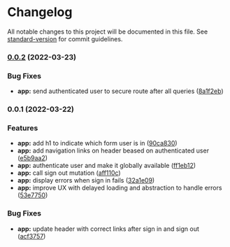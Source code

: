 # Changelog

All notable changes to this project will be documented in this file. See [standard-version](https://github.com/conventional-changelog/standard-version) for commit guidelines.

### [0.0.2](https://github.com/samuelsilvadev/auth-with-graphql/compare/app@v0.0.1...app@v0.0.2) (2022-03-23)


### Bug Fixes

* **app:** send authenticated user to secure route after all queries ([8a1f2eb](https://github.com/samuelsilvadev/auth-with-graphql/commit/8a1f2ebe8266a7278c92648779bf7a0ca6a5de0f))

### 0.0.1 (2022-03-22)


### Features

* **app:** add h1 to indicate which form user is in ([90ca830](https://github.com/samuelsilvadev/auth-with-graphql/commit/90ca8308598ac3402ca4e09c8e024fa730fb709d))
* **app:** add navigation links on header beased on authenticated user ([e5b9aa2](https://github.com/samuelsilvadev/auth-with-graphql/commit/e5b9aa2ecac5809a53d4d16449e015890095931d))
* **app:** authenticate user and make it globally available ([ff1eb12](https://github.com/samuelsilvadev/auth-with-graphql/commit/ff1eb129af7bf9006936bb2339c3d4c2c0ad2030))
* **app:** call sign out mutation ([aff110c](https://github.com/samuelsilvadev/auth-with-graphql/commit/aff110c0c85e32e7cc7308bfcdecca20ba49df17))
* **app:** display errors when sign in fails ([32a1e09](https://github.com/samuelsilvadev/auth-with-graphql/commit/32a1e0902abc614fd24b2a9262a9edddef566731))
* **app:** improve UX with delayed loading and abstraction to handle errors ([53e7750](https://github.com/samuelsilvadev/auth-with-graphql/commit/53e77506b063f42e56f3c2aeab8fc2f0ac8ebe9b))


### Bug Fixes

* **app:** update header with correct links after sign in and sign out ([acf3757](https://github.com/samuelsilvadev/auth-with-graphql/commit/acf375755922ff9f3c53d653e354fdd4b40ff1c4))
